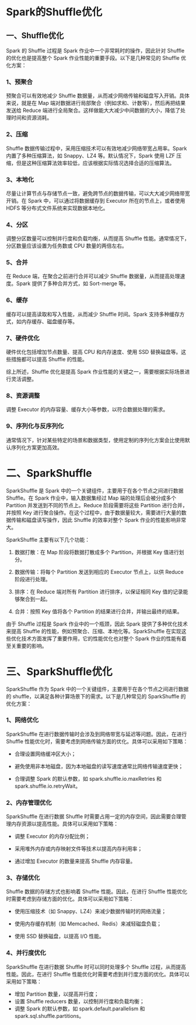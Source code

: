 # Spark的Shuffle优化

## 一、Shuffle优化

Spark 的 Shuffle 过程是 Spark 作业中一个非常耗时的操作，因此针对 Shuffle 的优化也是提高整个 Spark 作业性能的重要手段。以下是几种常见的 Shuffle 优化方案：

### 1、预聚合

预聚合可以有效地减少 Shuffle 数据量，从而减少网络传输和磁盘写入开销。具体来说，就是在 Map 端对数据进行局部聚合（例如求和、计数等），然后再把结果发送给 Reduce 端进行全局聚合。这样做能大大减少中间数据的大小，降低了处理时间和资源消耗。

### 2、压缩

Shuffle 数据传输过程中，采用压缩技术可以有效地减少网络带宽占用率。Spark 内置了多种压缩算法，如 Snappy、LZ4 等。默认情况下，Spark 使用 LZF 压缩，但是这种压缩算法效率较低，应该根据实际情况选择合适的压缩算法。

### 3、本地化

尽量让计算节点与存储节点一致，避免跨节点的数据传输，可以大大减少网络带宽开销。在 Spark 中，可以通过将数据缓存到 Executor 所在的节点上，或者使用 HDFS 等分布式文件系统来实现数据本地化。

### 4、分区

调整分区数量可以控制并行度和负载均衡，从而提高 Shuffle 性能。通常情况下，分区数量应该设置为任务数或 CPU 数量的两倍左右。

### 5、合并

在 Reduce 端，在聚合之前进行合并可以减少 Shuffle 数据量，从而提高处理速度。Spark 提供了多种合并方式，如 Sort-merge 等。

### 6、缓存

缓存可以提高读取和写入性能，从而减少 Shuffle 时间。Spark 支持多种缓存方式，如内存缓存、磁盘缓存等。

### 7、硬件优化

硬件优化包括增加节点数量、提高 CPU 和内存速度、使用 SSD 替换磁盘等。这些措施都可以提高 Shuffle 的性能。

综上所述，Shuffle 优化是提高 Spark 作业性能的关键之一，需要根据实际场景进行灵活调整。

### 8、资源调整

调整 Executor 的内存容量、缓存大小等参数，以符合数据处理的需求。

### 9、序列化与反序列化

通常情况下，针对某些特定的场景和数据类型，使用定制的序列化方案会比使用默认序列化方案更加高效。

# 二、SparkShuffle

SparkShuffle 是 Spark 中的一个关键组件，主要用于在各个节点之间进行数据 Shuffle。在 Spark 作业中，输入数据集经过 Map 端的处理后会被分成多个 Partition 并发送到不同的节点上。Reduce 阶段需要将这些 Partition 进行合并，并按照 Key 进行聚合操作。在这个过程中，由于数据量较大，需要进行大量的数据传输和磁盘读写操作，因此 Shuffle 的效率对整个 Spark 作业的性能影响非常大。

SparkShuffle 主要有以下几个功能：

1. 数据打散：在 Map 阶段将数据打散成多个 Partition，并根据 Key 值进行划分。

2. 数据传输：将每个 Partition 发送到相应的 Executor 节点上，以供 Reduce 阶段进行处理。

3. 排序：在 Reduce 端对所有 Partition 进行排序，以保证相同 Key 值的记录能够聚合到一起。

4. 合并：按照 Key 值将各个 Partition 的结果进行合并，并输出最终的结果。

由于 Shuffle 过程是 Spark 作业中的一个瓶颈，因此 Spark 提供了多种优化技术来提高 Shuffle 的性能，例如预聚合、压缩、本地化等。SparkShuffle 在实现这些优化技术方面发挥了重要作用，它的性能优化也对整个 Spark 作业的性能有着至关重要的影响。

# 三、SparkShuffle优化

SparkShuffle 作为 Spark 中的一个关键组件，主要用于在各个节点之间进行数据的 shuffle，以满足各种计算场景下的需求。以下是几种常见的 SparkShuffle 的优化方案：

### 1、网络优化

SparkShuffle 在进行数据传输时会涉及到网络带宽与延迟等问题。因此，在进行 Shuffle 性能优化时，需要考虑到网络传输方面的优化。具体可以采用如下策略：

- 合理设置网络缓冲区大小；

- 避免使用非本地磁盘，因为本地磁盘的读写速度通常比网络传输速度更快；

- 合理调整 Spark 的默认参数，如 spark.shuffle.io.maxRetries 和 spark.shuffle.io.retryWait。

### 2、内存管理优化

SparkShuffle 在进行数据 Shuffle 时需要占用一定的内存空间，因此需要合理管理内存资源以提高性能。具体可以采用如下策略：

- 调整 Executor 的内存分配比例；

- 采用堆外内存或内存映射文件等技术以提高内存利用率；

- 通过增加 Executor 的数量来提高 Shuffle 内存容量。

### 3、存储优化

Shuffle 数据的存储方式也影响着 Shuffle 性能。因此，在进行 Shuffle 性能优化时需要考虑到存储方面的优化。具体可以采用如下策略：

- 使用压缩技术（如 Snappy、LZ4）来减少数据传输时的网络流量；

- 使用内存缓存机制（如 Memcached、Redis）来减轻磁盘负载；

- 使用 SSD 替换磁盘，以提高 I/O 性能。

### 4、并行度优化

SparkShuffle 在进行数据 Shuffle 时可以同时处理多个 Shuffle 过程，从而提高性能。因此，在进行 Shuffle 性能优化时需要考虑到并行度方面的优化。具体可以采用如下策略：

- 增加 Partition 数量，以提高并行度；
- 设置 Shuffle reducers 数量，以控制并行度和负载均衡；
- 调整 Spark 的默认参数，如 spark.default.parallelism 和 spark.sql.shuffle.partitions。
